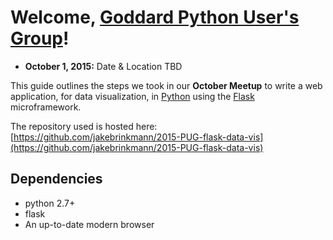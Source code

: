 # Welcome, [Goddard Python User's Group](https://lists.nasa.gov/mailman/listinfo/gsfc-python-users)!

+ **October 1, 2015:** Date & Location TBD

This guide outlines the steps we took in our **October Meetup** to write a web application, for data visualization, in [Python](http://python.org/) using the [Flask](http://flask.pocoo.org/) microframework.

The repository used is hosted here: [https://github.com/jakebrinkmann/2015-PUG-flask-data-vis](https://github.com/jakebrinkmann/2015-PUG-flask-data-vis)

## Dependencies

+ python 2.7+
+ flask
+ An up-to-date modern browser
